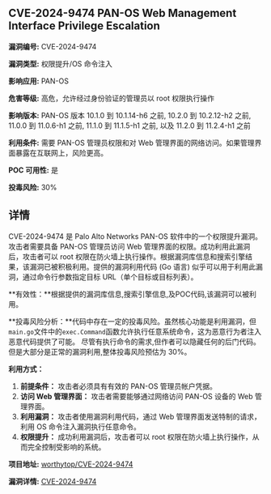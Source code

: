 ## CVE-2024-9474 PAN-OS Web Management Interface Privilege Escalation

**漏洞编号:** CVE-2024-9474

**漏洞类型:** 权限提升/OS 命令注入

**影响应用:** PAN-OS

**危害等级:** 高危，允许经过身份验证的管理员以 root 权限执行操作

**影响版本:** PAN-OS 版本 10.1.0 到 10.1.14-h6 之前, 10.2.0 到 10.2.12-h2 之前, 11.0.0 到 11.0.6-h1 之前, 11.1.0 到 11.1.5-h1 之前, 以及 11.2.0 到 11.2.4-h1 之前

**利用条件:** 需要 PAN-OS 管理员权限和对 Web 管理界面的网络访问。如果管理界面暴露在互联网上，风险更高。

**POC 可用性:** 是

**投毒风险:** 30%

## 详情

CVE-2024-9474 是 Palo Alto Networks PAN-OS 软件中的一个权限提升漏洞。攻击者需要具备 PAN-OS 管理员访问 Web 管理界面的权限。成功利用此漏洞后，攻击者可以 root 权限在防火墙上执行操作。根据漏洞库信息和搜索引擎结果，该漏洞已被积极利用。提供的漏洞利用代码 (Go 语言) 似乎可以用于利用此漏洞，通过命令行参数指定目标 URL（单个目标或目标列表）。

**有效性：**根据提供的漏洞库信息,搜索引擎信息,及POC代码,该漏洞可以被利用。

**投毒风险分析：**代码中存在一定的投毒风险。虽然核心功能是利用漏洞，但`main.go`文件中的`exec.Command`函数允许执行任意系统命令，这为恶意行为者注入恶意代码提供了可能。 尽管有执行命令的需求,但作者可以隐藏任何的后门代码。 但是大部分是正常的漏洞利用,整体投毒风险预估为 30%。

**利用方式：**
1.  **前提条件：** 攻击者必须具有有效的 PAN-OS 管理员帐户凭据。
2.  **访问 Web 管理界面：** 攻击者需要能够通过网络访问 PAN-OS 设备的 Web 管理界面。
3.  **利用漏洞：** 攻击者使用漏洞利用代码，通过 Web 管理界面发送特制的请求，利用 OS 命令注入漏洞执行任意命令。
4.  **权限提升：** 成功利用漏洞后，攻击者可以 root 权限在防火墙上执行操作，从而完全控制受影响的系统。

**项目地址:** [worthytop/CVE-2024-9474](https://github.com/worthytop/CVE-2024-9474)

**漏洞详情:** [CVE-2024-9474](https://nvd.nist.gov/vuln/detail/CVE-2024-9474)